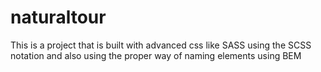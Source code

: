 # naturaltour
This is a project that is built with advanced css like SASS using the SCSS notation and also using the proper way of  naming elements using BEM
